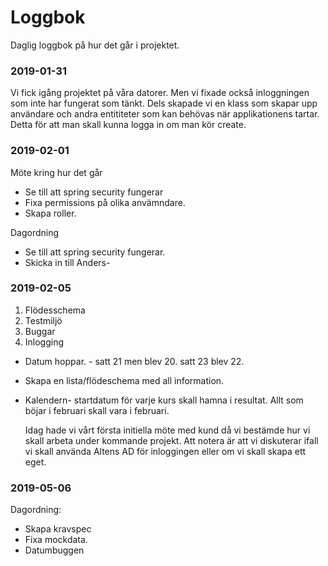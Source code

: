 # Loggbok
Daglig loggbok på hur det går i projektet. 


### 2019-01-31

Vi fick igång projektet på våra datorer. Men vi fixade också inloggningen som
inte har fungerat som tänkt. Dels skapade vi en klass som skapar upp användare
och andra entititeter som kan behövas när applikationens tartar. Detta för att
man skall kunna logga in om man kör create.

### 2019-02-01

Möte kring hur det går

* Se till att spring security fungerar
* Fixa permissions på olika anvämndare.
* Skapa roller.

Dagordning
* Se till att spring security fungerar. 
* Skicka in till Anders-


### 2019-02-05

1. Flödesschema 
2. Testmiljö
2. Buggar
3. Inlogging

* Datum hoppar. - satt 21 men blev 20. satt 23 blev 22. 
* Skapa en lista/flödeschema med all information. 
* Kalendern-  startdatum för varje kurs skall hamna i resultat. Allt som böjar i
  februari skall vara i februari.

  Idag hade vi vårt första initiella möte med kund då vi bestämde hur vi skall
  arbeta under kommande projekt. Att notera är att vi diskuterar ifall vi skall
  använda Altens AD för inloggingen eller om vi skall skapa ett eget. 

### 2019-05-06

Dagordning:
* Skapa kravspec
* Fixa mockdata.
* Datumbuggen
